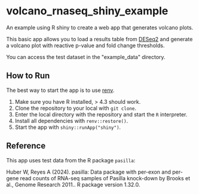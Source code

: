 # volcano_rnaseq_shiny_example
An example using R shiny to create a web app that generates volcano plots.

This basic app allows you to load a results table from [DESeq2](https://bioconductor.org/packages/release/bioc/html/DESeq2.html)
and generate a volcano plot with reactive p-value and fold change thresholds.

You can access the test dataset in the "example_data" directory.

## How to Run

The best way to start the app is to use [renv](https://rstudio.github.io/renv/articles/renv.html).

1. Make sure you have R installed, > 4.3 should work.
2. Clone the repository to your local with `git clone`.
3. Enter the local directory with the repository and start the `R` interpreter.
4. Install all dependencies with `renv::restore()`.
5. Start the app with `shiny::runApp("shiny")`.

## Reference

This app uses test data from the R package `pasilla`:

Huber W, Reyes A (2024). pasilla: Data package with per-exon and per-gene read
counts of RNA-seq samples of Pasilla knock-down by Brooks et al., Genome
Research 2011.. R package version 1.32.0.